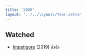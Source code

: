 ```yaml
---
title: '2020'
layout: '../../layouts/Year.astro'
---
```


## Watched

- [Impetigore](https://www.imdb.com/title/tt9000302/) (2019) 👍👍
